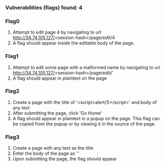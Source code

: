 ### Vulnerabilities (flags) found: 4

### Flag0 ###

1. Attempt to edit page 4 by navigating to url http://34.74.105.127/<session-hash\>/page/edit/4
2. A flag should appear inside the editable body of the page.

### Flag1 ###

1. Attempt to edit some page with a malformed name by navigating to url http://34.74.105.127/<session-hash\>/page/edit/'
2. A flag should appear in plaintext on the page

### Flag2 ###

1. Create a page with the title of '\<script\>alert(1)\</script\>' and body of any text
2. After submitting the page, click 'Go Home'
3. A flag should appear in plaintext in a popup on the page. This flag can be copied from the popup or by viewing it in the source of the page.

### Flag3 ###

1. Create a page with any text as the title
2. Enter the body of the page as '<body onload=alert(1)></body>'
3. Upon submitting the page, the flag should appear

